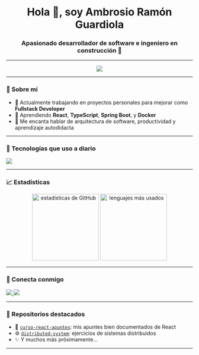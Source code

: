 <h1 align="center">Hola 👋, soy Ambrosio Ramón Guardiola</h1>
<h3 align="center">Apasionado desarrollador de software e ingeniero en construcción 🚀</h3>

---

<p align="center">
  <img src="https://readme-typing-svg.herokuapp.com?font=Fira+Code&weight=500&size=22&pause=1000&center=true&width=440&lines=💻+Fullstack+en+proceso+%F0%9F%92%A1;📚+Amante+del+aprendizaje+constante;🧠+Pensando+como+ingeniero" />
</p>

---

### 🚀 Sobre mí

- 🔭 Actualmente trabajando en proyectos personales para mejorar como **Fullstack Developer**  
- 🌱 Aprendiendo **React**, **TypeScript**, **Spring Boot**, y **Docker**  
- 💬 Me encanta hablar de arquitectura de software, productividad y aprendizaje autodidacta

---

### 🧰 Tecnologías que uso a diario

<p align="left">
  <img src="https://skillicons.dev/icons?i=react,ts,js,html,css,nodejs,java,spring,mysql,git,github,linux,docker,vscode" />
</p>

---

### 📈 Estadísticas

<p align="center">
  <img src="https://github-readme-stats.vercel.app/api?username=Brosigx&show_icons=true&theme=react&locale=es" alt="estadísticas de GitHub" height="180" />
  <img src="https://github-readme-stats.vercel.app/api/top-langs?username=Brosigx&layout=compact&theme=react&locale=es" alt="lenguajes más usados" height="180" />
</p>

---

### 🔗 Conecta conmigo

<p align="left">
  <a href="https://www.linkedin.com/in/ambrosio-ramon-guardiola/" target="_blank">
    <img src="https://img.shields.io/badge/LinkedIn-0A66C2?style=for-the-badge&logo=linkedin&logoColor=white" />
  </a>
  <a href="mailto:tuemail@example.com" target="_blank">
    <img src="https://img.shields.io/badge/Email-D14836?style=for-the-badge&logo=gmail&logoColor=white" />
  </a>
</p>

---

### 🧪 Repositorios destacados

- 📘 [`curso-react-apuntes`](https://github.com/Brosigx/distributed-system): mis apuntes bien documentados de React  
- ⚙️ [`distributed-system`](https://github.com/Brosigx/distributed-system): ejercicios de sistemas distribuidos  
- ✨ Y muchos más próximamente...

---


